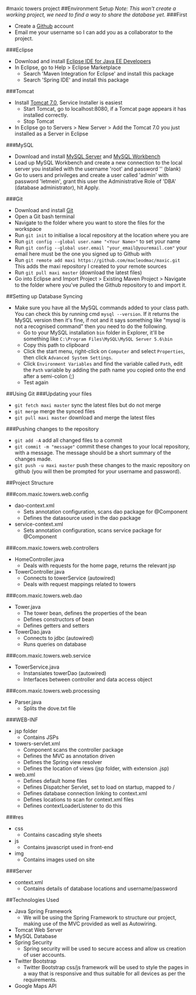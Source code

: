 #maxic towers project
##Environment Setup
*Note: This won't create a working project, we need to find a way to share the database yet.*
###First
* Create a [Github](https://github.com) account
* Email me your username so I can add you as a collaborator to the project.

###Eclipse
* Download and install [Eclipse IDE for Java EE Developers](https://eclipse.org/downloads/packages/release/Luna/SR1A)
* In Eclipse, go to Help > Eclipse Marketplace
  * Search 'Maven Integration for Eclipse' and install this package
  * Search 'Spring IDE' and install this package

###Tomcat
* Install [Tomcat 7.0](http://tomcat.apache.org/download-70.cgi), Service Installer is easiest
  * Start Tomcat, go to localhost:8080, if a Tomcat page appears it has installed correctly.
  * Stop Tomcat
* In Eclipse go to Servers > New Server > Add the Tomcat 7.0 you just installed as a Server in Eclipse

###MySQL
* Download and install [MySQL Server](http://dev.mysql.com/downloads/mysql/) and [MySQL Workbench](http://dev.mysql.com/downloads/workbench/)
* Load up MySQL Workbench and create a new connection to the local server you installed with the username 'root' and password '' (blank)
* Go to users and privileges and create a user called 'admin' with password 'letmein', grant this user the Administrative Role of 'DBA' (database administrator), hit Apply.

###Git
* Download and install [Git](http://git-scm.com/)
* Open a Git bash terminal
* Navigate to the folder where you want to store the files for the workspace
* Run `git init` to initialise a local repository at the location where you are
* Run `git config --global user.name "<Your Name>"` to set your name
* Run `git config --global user.email "your_email@youremail.com"` your email here must be the one you signed up to Github with
* Run `git remote add maxi https://github.com/macleodmac/maxic.git` This adds the maxi repository I created to your remote sources
* Run `git pull maxi master` (download the latest files)
* Go into Eclipse and Import Project > Existing Maven Project > Navigate to the folder where you've pulled the Github repository to and import it.

##Setting up Database Syncing
* Make sure you have all the MySQL commands added to your class path. You can check this by running cmd `mysql --version`. If it returns the MySQL version then it's fine, if not and it says something like "mysql is not a recognised command" then you need to do the following.
  * Go to your MySQL installation `bin` folder in Explorer, it'll be something like `C:\Program Files\MySQL\MySQL Server 5.6\bin`
  * Copy this path to clipboard
  * Click the start menu, right-click on `Computer` and select `Properties`, then click `Advanced System Settings`.
  * Click `Environment Variables` and find the variable called `Path`, edit the `Path` variable by adding the path name you copied onto the end after a semi-colon (;)
  * Test again

##Using Git
###Updating your files
* `git fetch maxi master` sync the latest files but do not merge
* `git merge` merge the synced files
* `git pull maxi master` download and merge the latest files

###Pushing changes to the repository
* `git add -A` add all changed files to a commit
* `git commit -m "message"` commit these changes to your local repository, with a message. The message should be a short summary of the changes made.
* `git push -u maxi master` push these changes to the maxic repository on github (you will then be prompted for your username and password).

##Project Structure

###com.maxic.towers.web.config
* dao-context.xml
  * Sets annotation configuration, scans dao package for @Component
  * Defines the datasource used in the dao package
* service-context.xml
  * Sets annotation configuration, scans service package for @Component
  
###com.maxic.towers.web.controllers
* HomeController.java
  * Deals with requests for the home page, returns the relevant jsp
* TowerController.java
  * Connects to towerService (autowired)
  * Deals with request mappings related to towers

###com.maxic.towers.web.dao
* Tower.java
  * The tower bean, defines the properties of the bean
  * Defines constructors of bean
  * Defines getters and setters
* TowerDao.java
  * Connects to jdbc (autowired)
  * Runs queries on database

###com.maxic.towers.web.service
* TowerService.java
  * Instansiates towerDao (autowired)
  * Interfaces between controller and data access object

###com.maxic.towers.web.processing
* Parser.java
  * Splits the dove.txt file
  
###WEB-INF
* jsp folder
  * Contains JSPs
* towers-servlet.xml
  * Component scans the controller package
  * Defines the MVC as annotation driven
  * Defines the Spring view resolver
  * Defines the location of views (jsp folder, with extension .jsp)
* web.xml
  * Defines default home files
  * Defines Dispatcher Servlet, set to load on startup, mapped to /
  * Defines database connection linking to context.xml
  * Defines locations to scan for context.xml files
  * Defines contextLoaderListener to do this
  
###res
* css
  * Contains cascading style sheets
* js
  * Contains javascript used in front-end
* img
  * Contains images used on site
  
###Server
* context.xml
  * Contains details of database locations and username/password
  
##Technologies Used
* Java Spring Framework
  * We will be using the Spring Framework to structure our project, making use of the MVC provided as well as Autowiring.
* Tomcat Web Server
* MySQL Database
* Spring Security
  * Spring security will be used to secure access and allow us creation of user accounts.
* Twitter Bootstrap
  * Twitter Bootstrap css/js framework will be used to style the pages in a way that is responsive and thus suitable for all devices as per the requirements.
* Google Maps API




 



